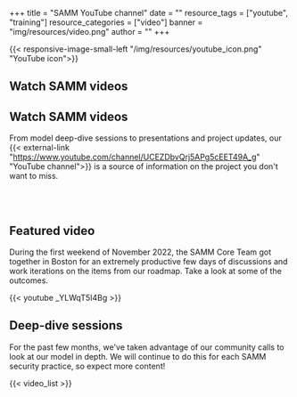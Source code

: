 +++
title = "SAMM YouTube channel"
date = ""
resource_tags = ["youtube", "training"]
resource_categories = ["video"]
banner = "img/resources/video.png"
author = ""
+++

{{< responsive-image-small-left  "/img/resources/youtube_icon.png" "YouTube icon">}}

## Watch SAMM videos



## Watch SAMM videos

From model deep-dive sessions to presentations and project updates, our {{< external-link "https://www.youtube.com/channel/UCEZDbvQrj5APg5cEET49A_g" "YouTube channel">}} is a source of information on the project you don't want to miss.

<br/><br/>

## Featured video

During the first weekend of November 2022, the SAMM Core Team got together in Boston for an extremely productive few days of discussions and work iterations on the items from our roadmap. Take a look at some of the outcomes.

{{< youtube _YLWqT5I4Bg >}}

## Deep-dive sessions

For the past few months, we've taken advantage of our community calls to look at our model in depth. We will continue to do this for each SAMM security practice, so expect more content!

{{< video_list >}}


